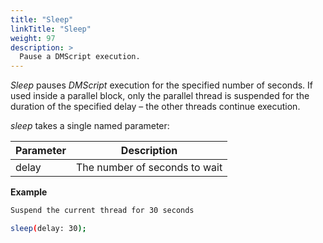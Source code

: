 ```yaml
---
title: "Sleep"
linkTitle: "Sleep"
weight: 97   
description: >
  Pause a DMScript execution.
---
```


_Sleep_ pauses _DMScript_ execution for the specified number of seconds. If used inside a parallel block, only the parallel thread is suspended for the duration of the specified delay – the other threads continue execution.

_sleep_ takes a single named parameter:

|Parameter| Description |
|---|---|
|delay |The number of seconds to wait|

**Example**

```bash
Suspend the current thread for 30 seconds

sleep(delay: 30);
```
